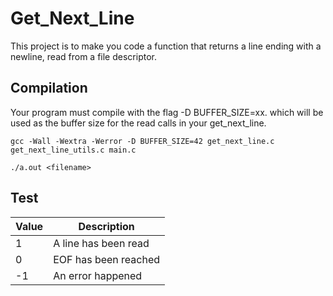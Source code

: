 # Get_Next_Line
This project is to make you code a function that returns a line ending with a newline, read from a file descriptor.

## Compilation
Your program must compile with the flag -D BUFFER_SIZE=xx. which will be used as the buffer size for the read calls in your get_next_line.
```
gcc -Wall -Wextra -Werror -D BUFFER_SIZE=42 get_next_line.c get_next_line_utils.c main.c
```
```
./a.out <filename>
```

## Test

| Value | Description |
----|---- 
| 1 | A line has been read |
| 0 | EOF has been reached |
| -1| An error happened    |

